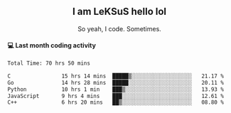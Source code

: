<h2 align="center">I am LeKSuS hello lol</h2>
<p align="center">So yeah, I code. Sometimes.</p>

#### :computer: Last month coding activity
<!--START_SECTION:waka-->

```txt
Total Time: 70 hrs 50 mins

C                15 hrs 14 mins  █████▒░░░░░░░░░░░░░░░░░░░   21.17 %
Go               14 hrs 28 mins  █████░░░░░░░░░░░░░░░░░░░░   20.11 %
Python           10 hrs 1 min    ███▒░░░░░░░░░░░░░░░░░░░░░   13.93 %
JavaScript       9 hrs 4 mins    ███░░░░░░░░░░░░░░░░░░░░░░   12.61 %
C++              6 hrs 20 mins   ██▒░░░░░░░░░░░░░░░░░░░░░░   08.80 %
```

<!--END_SECTION:waka-->
